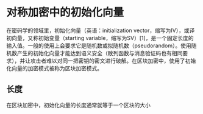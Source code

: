 # 对称加密中的初始化向量

在密码学的领域里，初始化向量（英语：initialization vector，缩写为IV），或译初向量，又称初始变量（starting variable，缩写为SV）\[1\]，是一个固定长度的输入值。一般的使用上会要求它是随机数或拟随机数（pseudorandom）。使用随机数产生的初始化向量才能达到语义安全（散列函数与消息验证码也有相同要求），并让攻击者难以对同一把密钥的密文进行破解。在区块加密中，使用了初始化向量的加密模式被称为区块加密模式。

## 长度

在区块加密中，初始化向量的长度通常就等于一个区块的大小



